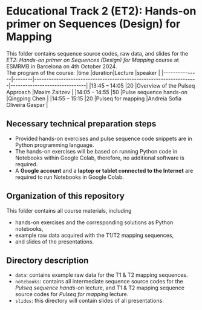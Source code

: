 # Educational Track 2 (ET2): Hands-on primer on Sequences (Design) for Mapping	
This folder contains sequence source codes, raw data, and slides for the *ET2: Hands-on primer on Sequences (Design) for Mapping* course at ESMRMB in Barcelona on 4th October 2024.     
The program of the course: 
|time      |duration|Lecture                                                              |speaker                         |
|---------------|--------|-------------------------------------------------------------------|-------------------------------|
|13:45 – 14:05  |20      |Overview of the Pulseq Approach	                                   |Maxim Zaitzev                  |
|14:05 – 14:55  |50      |Pulse sequence hands-on	                                           |Qingping Chen                  |
|14:55 – 15:15	|20      |Pulseq for mapping	                                               |Andreia Sofia Oliveira Gaspar  |

## Necessary technical preparation steps
* Provided hands-on exercises and pulse sequence code snippets are in Python programming language.
* The hands-on exercises will be based on running Python code in Notebooks within Google Colab, therefore, no additional software is required.    
* A **Google account** and a **laptop or tablet connected to the Internet** are required to run Notebooks in Google Colab.

## Organization of this repository
This folder contains all course materials, including
* hands-on exercises and the corresponding solutions as Python notebooks,
* example raw data acquired with the T1/T2 mapping sequences,
* and slides of the presentations.

## Directory description
* `data`: contains example raw data for the T1 & T2 mapping sequences.
* `notebooks`:	contains all intermediate sequence source codes for the *Pulseq sequence hands-on* lecture, and T1 & T2 mapping sequence source codes for *Pulseq for mapping* lecture.
* `slides`:	this directory will contain slides of all presentations.
